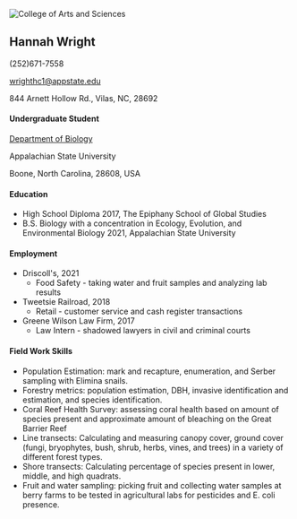 ![College of Arts and Sciences](https://biology.appstate.edu/sites/biology.appstate.edu/files/casbutton.jpg)
## Hannah Wright
(252)671-7558

wrighthc1@appstate.edu

844 Arnett Hollow Rd., Vilas, NC, 28692
#### Undergraduate Student
[Department of Biology](https://biology.appstate.edu/)

Appalachian State University

Boone, North Carolina, 28608, USA
#### Education
* High School Diploma 2017, The Epiphany School of Global Studies
* B.S. Biology with a concentration in Ecology, Evolution, and Environmental Biology 2021, Appalachian State University
#### Employment
* Driscoll's, 2021
  * Food Safety - taking water and fruit samples and analyzing lab results
* Tweetsie Railroad, 2018
  * Retail - customer service and cash register transactions
* Greene Wilson Law Firm, 2017
  * Law Intern - shadowed lawyers in civil and criminal courts

#### Field Work Skills
* Population Estimation: mark and recapture, enumeration, and Serber sampling with Elimina snails.
* Forestry metrics: population estimation, DBH, invasive identification and estimation, and species identification.
* Coral Reef Health Survey: assessing coral health based on amount of species present and approximate amount of bleaching on the Great Barrier Reef
* Line transects: Calculating and measuring canopy cover, ground cover (fungi, bryophytes, bush, shrub, herbs, vines, and trees) in a variety of different forest types.
* Shore transects: Calculating percentage of species present in lower, middle, and high quadrats.
* Fruit and water sampling: picking fruit and collecting water samples at berry farms to be tested in agricultural labs for pesticides and E. coli presence.
